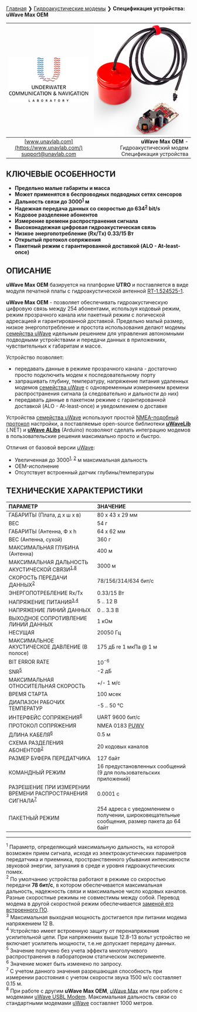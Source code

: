 [Главная](/README_RU) ❯ [Гидроакустические модемы](/underwater_acoustic_modems_ru) ❯ **Спецификация устройства: uWave Max OEM**

<div style="page-break-after: always;"></div>

| ![logo](/documentation/sm_logo.png) | ![logo](/documentation/utro_pcb_rt_1_524525_1_2.png) |
| :---: | ---: |
| [www.unavlab.com](https://www.unavlab.com/) <br/> [support@unavlab.com](mailto:support@unavlab.com) | **uWave Max OEM** - Гидроакустический модем <br/> Спецификация устройства |

## КЛЮЧЕВЫЕ ОСОБЕННОСТИ

* **Предельно малые габариты и масса**
* **Может применятся в беспроводных подводных сетях сенсоров**
* **Дальность связи до 3000<sup>[1](#footnote1)</sup> м**
* **Надежная передача данных со скоростью до 634<sup>[2](#footnote2)</sup> bit/s**
* **Кодовое разделение абонентов**
* **Измерение времени распространения сигнала**
* **Высоконадежная цифровая гидроакустическая связь**
* **Низкое энергопотребление (Rx/Tx) 0.33/15 Вт**
* **Открытый протокол сопряжения**
* **Пакетный режим с гарантированной доставкой (ALO - At-least-once)**

## ОПИСАНИЕ

**uWave Max OEM** базируется на платформе **UTRO** и поставляется в виде модуля печатной платы с гидроакустической антенной [RT-1.524525-1](/documentation/RU/Transducers/RT-1.524525-1_specification_ru.md).

**uWave Max OEM** - позволяет обеспечивать гидроакустическую цифровую связь между 254 абонентами, используя кодовый режим, режим прозрачного канала или пакетный режим с логической адресацией и гарантированной доставкой. 
Предельно малый размер, низкое энергопотребление и простота использования делают модемы [семейства uWave](uWAVE_Family_ru.md) идельным решением для управления автономными подводными устройствами и передачи данных в приложениях, чувствительных к габаритам и массе.

Устройство позволяет:
* передавать данные в режиме прозрачного канала - достаточно просто подключить модем к последовательному порту
* запрашивать глубину, температуру, напряжение питания удаленных модемов [семейства uWave](uWAVE_Family_ru.md) с одновременным измерением времени распространения сигнала (а следовательно и дальности до них)
* передавать данные в пакетном режиме с гарантированной доставкой (ALO - At-least-once) и уведомлением о доставке

Устройства [семейства uWave](uWAVE_Family_ru.md) используют простой [NMEA-подобный протокол](uWAVE_Protocol_Specification_ru.md) настройки, а поставляемые open-source библиотеки [**uWaveLib**](https://github.com/ucnl/uWAVELib) (.NET) и [**uWave ALibs**](https://github.com/ucnl/UCNL_ALibs) (Arduino) позволяют сделать интеграцию модемов в пользовательские решения максимально просто и быстро.

Отличия от базовой версии [uWave](/documentation/EN/uWAVE/uWAVE_Specification_ru.md):
* Увеличенная до 3000<sup>[1](#footnote1), [2](#footnote2)</sup> м максимальная дальность
* OEM-исполнение
* Отсутствует встроенный датчик глубины/температуры

## ТЕХНИЧЕСКИЕ ХАРАКТЕРИСТИКИ

| ПАРАМЕТР | ЗНАЧЕНИЕ |
| :--- | :--- |
| ГАБАРИТЫ (Плата, д х ш х в) | 80 х 43 х 29 мм |
| ВЕС | 54 г |
| ГАБАРИТЫ (Антенна, Ф х h | 64 x 62 мм |
| ВЕС (Антенна, сухой) | 360 г |
| МАКСИМАЛЬНАЯ ГЛУБИНА (Антенна) | 400 м |
| МАКСИМАЛЬНАЯ ДАЛЬНОСТЬ АКУСТИЧЕСКОЙ СВЯЗИ<sup>[1](#footnote1),[8](#footnote8)</sup> | 3000 м |
| СКОРОСТЬ ПЕРЕДАЧИ ДАННЫХ<sup>[2](#footnote2)</sup> | 78/156/314/634 бит/с |
| ЭНЕРГОПОТРЕБЛЕНИЕ Rx/Tx | 0.33/15 Вт |
| НАПРЯЖЕНИЕ ПИТАНИЯ<sup>[3](#footnote3),[4](#footnote4)</sup> | 5 .. 12 В |
| НАПРЯЖЕНИЕ ЛИНИЙ ДАННЫХ | 0 .. 3.3 В |
| ВЫХОДНОЕ СОПРОТИВЛЕНИЕ ЛИНИЙ ДАННЫХ | 1 кОм |
| НЕСУЩАЯ | 20050 Гц |
| МАКСИМАЛЬНОЕ АКУСТИЧЕСКОЕ ДАВЛЕНИЕ (В полосе) | 175 дБ re 1 мкПа @ 1 м |
| BIT ERROR RATE | 10<sup>-6</sup> |
| SNR<sup>[5](#footnote5)</sup> | -2 дБ |
| МАКСИМАЛЬНАЯ ОТНОСИТЕЛЬНАЯ СКОРОСТЬ | +/- 1 м/с |
| ВРЕМЯ СТАРТА | 100 мсек |
| ДИАПАЗОН РАБОЧИХ ТЕМПЕРАТУР | -5 .. 50 °C |
| ИНТЕРФЕЙС СОПРЯЖЕНИЯ<sup>[6](#footnote6)</sup> | UART 9600 бит/с |
| ПРОТОКОЛ СОПРЯЖЕНИЯ | NMEA 0183 [PUWV](uWAVE_Protocol_Specification_ru.md) |
| ДЛИНА КАБЕЛЯ<sup>[6](#footnote6)</sup> | 0.5 м |
| СХЕМА РАЗДЕЛЕНИЯ АБОНЕНТОВ<sup>[2](#footnote2)</sup> | 20 кодовых каналов |
| РАЗМЕР БУФЕРА ПЕРЕДАТЧИКА | 127 байт |
| КОМАНДНЫЙ РЕЖИМ| 16 предустановленных сообщений (9 для пользовательских приложений) |
| РАЗРЕШЕНИЕ ПРИ ИЗМЕРЕНИИ ВРЕМЕНИ РАСПРОСТРАНЕНИЯ СИГНАЛА<sup>[7](#footnote7)</sup> | 0.0001 c |
| ПАКЕТНЫЙ РЕЖИМ | 254 адреса с уведомлением о получении, широковещательные сообщения, размер пакета до 64 байт |
  
________________

<a name="footnote1"><sup>1</sup></a> Параметр, определяющий максимальную дальность, на которой возможен прием сигнала, исходя из электроакустических параметров передатчика и приемника, пространственного убывания интенсивности звуковой энергии, затухания в среде и уровня гидроакустических помех.  
<a name="footnote2"><sup>2</sup></a> По умолчанию устройства работают в режиме со скоростью передачи **78 бит/с**, в котором обеспечивается максимальная дальность, надежность связи и максимальное число кодовых каналов. Разные скоростные режимы не совместимы между собой. Перевод модема в другой скоростной режим обеспечивается [заменой его встроенного ПО](uWAVE_FW_Updating_ru.md).  
<a name="footnote3"><sup>3</sup></a> Максимальная выходная мощность достигается при питании модема напряжением 12 В.  
<a name="footnote4"><sup>4</sup></a> Устройство имеет встроенную защиту от перенапряжения усилительной цепи. При напряжениях выше 12.8-13 вольт устройство не включает усилитель мощности, т.е.не допускает передачу данных.  
<a name="footnote5"><sup>5</sup></a> Значение получено без учета эффекта многолучевого распространения в лабораторном статическом эксперименте.  
<a name="footnote6"><sup>6</sup></a> Значение может быть изменено по запросу.  
<a name="footnote7"><sup>7</sup></a> С учетом данного значения разрешающая способность при измерении расстояния с учетом скорости звука 1500 м/с составляет 0.15 м.  
<a name="footnote8"><sup>8</sup></a> При работе с другим **uWave Max OEM**, [uWave Max](uWAVE_Max_Specification_ru.md) или при работе с модемами [uWave USBL Modem](uWAVE_USBL_Modem_Specification_ru.md). Максимальная дальность связи со стандартными модемами [uWave](uWAVE_Specification_ru.md) составляет 1000 метров. 

<div style="page-break-after: always;"></div>
